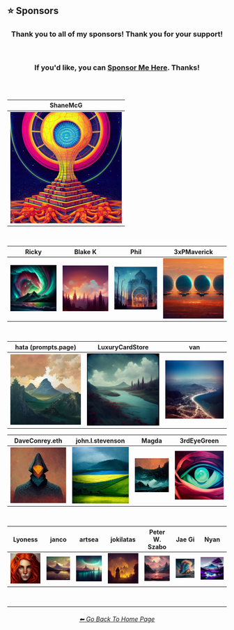 <h2>⭐ Sponsors</h2>

<div align=center>

<h3>Thank you to all of my sponsors! Thank you for your support!</h3>

<br>

<h3>If you'd like, you can <a href="https://ko-fi.com/willwulfken">Sponsor Me Here</a>. Thanks!</h3>

<br><br>

| ShaneMcG |
| :-: |
| <img src="https://github.com/willwulfken/MidJourney-Styles-and-Keywords-Reference-Light/blob/main/Images/Sponsor_Images/ShaneMcG.webp?raw=true" width="256" /> |

<br>

| Ricky | Blake K | Phil | 3xPMaverick |
| :-: | :-: | :-: | :-: |
| <img src="https://github.com/willwulfken/MidJourney-Styles-and-Keywords-Reference-Light/blob/main/Images/Sponsor_Images/Ricky.webp?raw=true" width="224" /> | <img src="https://github.com/willwulfken/MidJourney-Styles-and-Keywords-Reference-Light/blob/main/Images/Sponsor_Images/Blake_K.webp?raw=true" width="224" /> | <img src="https://github.com/willwulfken/MidJourney-Styles-and-Keywords-Reference-Light/blob/main/Images/Sponsor_Images/Phil.webp?raw=true" width="224" /> | <img src="https://github.com/willwulfken/MidJourney-Styles-and-Keywords-Reference-Light/blob/main/Images/Sponsor_Images/3xPMaverick.webp?raw=true" width="224" /> |

<br>

| hata (prompts.page) | LuxuryCardStore | van |
| :-: | :-: | :-: |
| <img src="https://github.com/willwulfken/MidJourney-Styles-and-Keywords-Reference-Light/blob/main/Images/Sponsor_Images/hata.webp?raw=true" width="192" /> | <img src="https://github.com/willwulfken/MidJourney-Styles-and-Keywords-Reference-Light/blob/main/Images/Sponsor_Images/LuxuryCardStore.webp?raw=true" width="192" /> | <img src="https://github.com/willwulfken/MidJourney-Styles-and-Keywords-Reference-Light/blob/main/Images/Sponsor_Images/van.webp?raw=true" width="192" /> |

| DaveConrey.eth | john.l.stevenson | Magda | 3rdEyeGreen |
| :-: | :-: | :-: | :-: |
| <img src="https://github.com/willwulfken/MidJourney-Styles-and-Keywords-Reference-Light/blob/main/Images/Sponsor_Images/DaveConrey.eth.webp?raw=true" width="192" /> | <img src="https://github.com/willwulfken/MidJourney-Styles-and-Keywords-Reference-Light/blob/main/Images/Sponsor_Images/john.l.stevenson.webp?raw=true" width="192" /> | <img src="https://github.com/willwulfken/MidJourney-Styles-and-Keywords-Reference-Light/blob/main/Images/Sponsor_Images/Magda.webp?raw=true" width="192" /> | <img src="https://github.com/willwulfken/MidJourney-Styles-and-Keywords-Reference-Light/blob/main/Images/Sponsor_Images/3rdEyeGreen.webp?raw=true" width="192" /> |

<br>

| Lyoness | janco | artsea | jokilatas | Peter W. Szabo | Jae Gi | Nyan |
| :-: | :-: | :-: | :-: | :-: | :-: | :-: |
| <img src="https://github.com/willwulfken/MidJourney-Styles-and-Keywords-Reference-Light/blob/main/Images/Sponsor_Images/Lyoness.webp?raw=true" width="128" /> | <img src="https://github.com/willwulfken/MidJourney-Styles-and-Keywords-Reference-Light/blob/main/Images/Sponsor_Images/janco.webp?raw=true" width="128" /> | <img src="https://github.com/willwulfken/MidJourney-Styles-and-Keywords-Reference-Light/blob/main/Images/Sponsor_Images/artsea.webp?raw=true" width="128" /> | <img src="https://github.com/willwulfken/MidJourney-Styles-and-Keywords-Reference-Light/blob/main/Images/Sponsor_Images/jokilatas.webp?raw=true" width="128" /> | <img src="https://github.com/willwulfken/MidJourney-Styles-and-Keywords-Reference-Light/blob/main/Images/Sponsor_Images/Peter_W_Szabo.webp?raw=true" width="128" /> | <img src="https://github.com/willwulfken/MidJourney-Styles-and-Keywords-Reference-Light/blob/main/Images/Sponsor_Images/Jae_Gi.webp?raw=true" width="128" /> | <img src="https://github.com/willwulfken/MidJourney-Styles-and-Keywords-Reference-Light/blob/main/Images/Sponsor_Images/Nyan.webp?raw=true" width="128" /> |

</div>

<br>
<hr><!--------------->
<div align="center">
<h6><a href="https://github.com/willwulfken/MidJourney-Styles-and-Keywords-Reference-Light/blob/main/README.md">⬅ Go Back To Home Page</a></h6>
</div>

